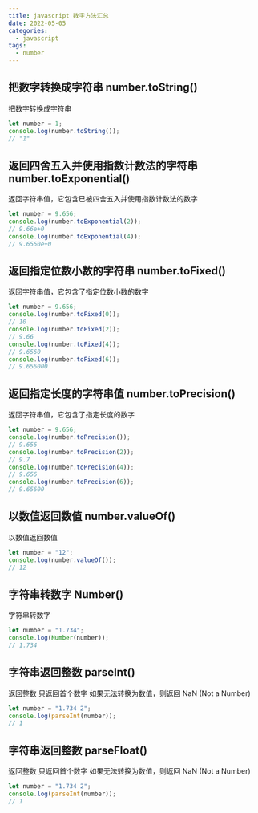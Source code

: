 ```yaml
---
title: javascript 数字方法汇总
date: 2022-05-05
categories:
  - javascript
tags:
  - number
---
```


## 把数字转换成字符串 number.toString()

把数字转换成字符串

```js
let number = 1;
console.log(number.toString());
// "1"
```

## 返回四舍五入并使用指数计数法的字符串 number.toExponential()

返回字符串值，它包含已被四舍五入并使用指数计数法的数字

```js
let number = 9.656;
console.log(number.toExponential(2));
// 9.66e+0
console.log(number.toExponential(4));
// 9.6560e+0
```

## 返回指定位数小数的字符串 number.toFixed()

返回字符串值，它包含了指定位数小数的数字

```js
let number = 9.656;
console.log(number.toFixed(0));
// 10
console.log(number.toFixed(2));
// 9.66
console.log(number.toFixed(4));
// 9.6560
console.log(number.toFixed(6));
// 9.656000
```

## 返回指定长度的字符串值 number.toPrecision()

返回字符串值，它包含了指定长度的数字

```js
let number = 9.656;
console.log(number.toPrecision());
// 9.656
console.log(number.toPrecision(2));
// 9.7
console.log(number.toPrecision(4));
// 9.656
console.log(number.toPrecision(6));
// 9.65600
```

## 以数值返回数值 number.valueOf()

以数值返回数值

```js
let number = "12";
console.log(number.valueOf());
// 12
```

## 字符串转数字 Number()

字符串转数字

```js
let number = "1.734";
console.log(Number(number));
// 1.734
```

## 字符串返回整数 parseInt()

返回整数 只返回首个数字 如果无法转换为数值，则返回 NaN (Not a Number)

```js
let number = "1.734 2";
console.log(parseInt(number));
// 1
```

## 字符串返回整数 parseFloat()

返回整数 只返回首个数字 如果无法转换为数值，则返回 NaN (Not a Number)

```js
let number = "1.734 2";
console.log(parseInt(number));
// 1
```
